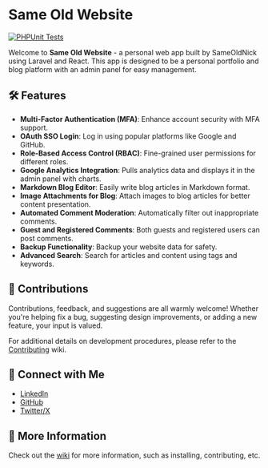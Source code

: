 # Same Old Website

[![PHPUnit Tests](https://github.com/SameOldNick/SameOldWebsite/actions/workflows/phpunit-tests.yml/badge.svg)](https://github.com/SameOldNick/SameOldWebsite/actions/workflows/phpunit-tests.yml)

Welcome to **Same Old Website** - a personal web app built by SameOldNick using Laravel and React. This app is designed to be a personal portfolio and blog platform with an admin panel for easy management.

## 🛠️ Features

- **Multi-Factor Authentication (MFA)**: Enhance account security with MFA support.
- **OAuth SSO Login**: Log in using popular platforms like Google and GitHub.
- **Role-Based Access Control (RBAC)**: Fine-grained user permissions for different roles.
- **Google Analytics Integration**: Pulls analytics data and displays it in the admin panel with charts.
- **Markdown Blog Editor**: Easily write blog articles in Markdown format.
- **Image Attachments for Blog**: Attach images to blog articles for better content presentation.
- **Automated Comment Moderation**: Automatically filter out inappropriate comments.
- **Guest and Registered Comments**: Both guests and registered users can post comments.
- **Backup Functionality**: Backup your website data for safety.
- **Advanced Search**: Search for articles and content using tags and keywords.

## 🤝 Contributions
Contributions, feedback, and suggestions are all warmly welcome! Whether you're helping fix a bug, suggesting design improvements, or adding a new feature, your input is valued.

For additional details on development procedures, please refer to the [Contributing](https://github.com/SameOldNick/SameOldWebsite/wiki/Contributing) wiki.

## 🔗 Connect with Me

- [LinkedIn](https://www.linkedin.com/in/nickhamnett/)
- [GitHub](https://github.com/SameOldNick)
- [Twitter/X](https://twitter.com/SameOldNick)

## 💽 More Information

Check out the [wiki](https://github.com/SameOldNick/SameOldWebsite/wiki) for more information, such as installing, contributing, etc.
